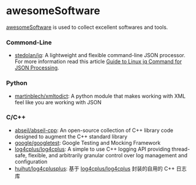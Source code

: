 # awesomeSoftware

[awesomeSoftware](https://parg.co/bh01) is used to collect excellent softwares and tools.

### Commond-Line
- [stedolan/jq](https://github.com/stedolan/jq): A lightweight and flexible command-line JSON processor. For more information read this article [Guide to Linux jq Command for JSON Processing](https://www.baeldung.com/linux/jq-command-json).

### Python
- [martinblech/xmltodict](https://github.com/martinblech/xmltodict): A python module that makes working with XML feel like you are working with JSON

### C/C++
- [abseil/abseil-cpp](https://github.com/abseil/abseil-cpp): An open-source collection of C++ library code designed to augment the C++ standard library
- [google/googletest](https://github.com/google/googletest): Google Testing and Mocking Framework
- [log4cplus/log4cplus](https://github.com/log4cplus/log4cplus): A simple to use C++ logging API providing thread-safe, flexible, and arbitrarily granular control over log management and configuration
- [huihut/log4cplusplus](https://github.com/huihut/log4cplusplus): 基于 [log4cplus/log4cplus](https://github.com/log4cplus/log4cplus) 封装的自用的 C++ 日志库
